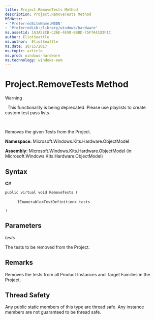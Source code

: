 ```yaml
---
title: Project.RemoveTests Method
description: Project.RemoveTests Method
MSHAttr:
- 'PreferredSiteName:MSDN'
- 'PreferredLib:/library/windows/hardware'
ms.assetid: 1A3A5ECB-C26E-4E90-BBBD-75F7A41D3F1C
author: EliotSeattle
ms.author:  EliotSeattle
ms.date: 10/15/2017
ms.topic: article
ms.prod: windows-hardware
ms.technology: windows-oem
---
```


# Project.RemoveTests Method

>[!WARNING]
>  This functionality is being deprecated. Please use playlists to create custom test pass lists.

 

Removes the given Tests from the Project.

**Namespace:** Microsoft.Windows.Kits.Hardware.ObjectModel

**Assembly:** Microsoft.Windows.Kits.Hardware.ObjectModel (in Microsoft.Windows.Kits.Hardware.ObjectModel)

## <span id="Syntax"></span><span id="syntax"></span><span id="SYNTAX"></span>Syntax


**C#**

`public virtual void RemoveTests (`

          `IEnumerable<TestDefinition> tests`

`)`

## <span id="Parameters"></span><span id="parameters"></span><span id="PARAMETERS"></span>Parameters


*tests*

The tests to be removed from the Project.

## <span id="Remarks"></span><span id="remarks"></span><span id="REMARKS"></span>Remarks


Removes the tests from all Product Instances and Target Families in the Project.

## <span id="Thread_Safety"></span><span id="thread_safety"></span><span id="THREAD_SAFETY"></span>Thread Safety


Any public static members of this type are thread safe. Any instance members are not guaranteed to be thread safe.

 

 






